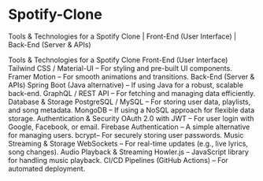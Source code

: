 # Spotify-Clone
Tools &amp; Technologies for a Spotify Clone | Front-End (User Interface) | Back-End (Server &amp; APIs)

Tools & Technologies for a Spotify Clone
Front-End (User Interface)
Tailwind CSS / Material-UI – For styling and pre-built UI components.
Framer Motion – For smooth animations and transitions.
Back-End (Server & APIs)
Spring Boot (Java alternative) – If using Java for a robust, scalable back-end.
GraphQL / REST API – For fetching and managing data efficiently.
Database & Storage
PostgreSQL / MySQL – For storing user data, playlists, and song metadata.
MongoDB – If using a NoSQL approach for flexible data storage.
Authentication & Security
OAuth 2.0 with JWT – For user login with Google, Facebook, or email.
Firebase Authentication – A simple alternative for managing users.
bcrypt– For securely storing user passwords.
Music Streaming & Storage
WebSockets – For real-time updates (e.g., live lyrics, song changes).
Audio Playback & Streaming
Howler.js – JavaScript library for handling music playback.
CI/CD Pipelines (GitHub Actions) – For automated deployment.
